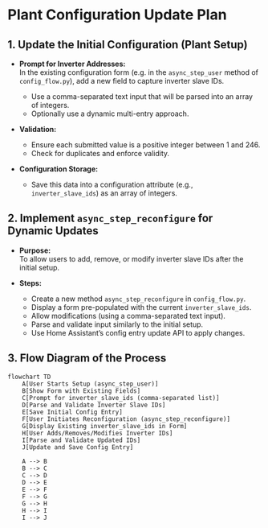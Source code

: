 # Plant Configuration Update Plan

## 1. Update the Initial Configuration (Plant Setup)
- **Prompt for Inverter Addresses:**  
  In the existing configuration form (e.g. in the `async_step_user` method of `config_flow.py`), add a new field to capture inverter slave IDs.
  - Use a comma-separated text input that will be parsed into an array of integers.
  - Optionally use a dynamic multi-entry approach.

- **Validation:**  
  - Ensure each submitted value is a positive integer between 1 and 246.
  - Check for duplicates and enforce validity.

- **Configuration Storage:**  
  - Save this data into a configuration attribute (e.g., `inverter_slave_ids`) as an array of integers.

## 2. Implement `async_step_reconfigure` for Dynamic Updates
- **Purpose:**  
  To allow users to add, remove, or modify inverter slave IDs after the initial setup.

- **Steps:**  
  - Create a new method `async_step_reconfigure` in `config_flow.py`.
  - Display a form pre-populated with the current `inverter_slave_ids`.
  - Allow modifications (using a comma-separated text input).
  - Parse and validate input similarly to the initial setup.
  - Use Home Assistant’s config entry update API to apply changes.

## 3. Flow Diagram of the Process

```mermaid
flowchart TD
    A[User Starts Setup (async_step_user)]
    B[Show Form with Existing Fields]
    C[Prompt for inverter_slave_ids (comma-separated list)]
    D[Parse and Validate Inverter Slave IDs]
    E[Save Initial Config Entry]
    F[User Initiates Reconfiguration (async_step_reconfigure)]
    G[Display Existing inverter_slave_ids in Form]
    H[User Adds/Removes/Modifies Inverter IDs]
    I[Parse and Validate Updated IDs]
    J[Update and Save Config Entry]

    A --> B
    B --> C
    C --> D
    D --> E
    E --> F
    F --> G
    G --> H
    H --> I
    I --> J